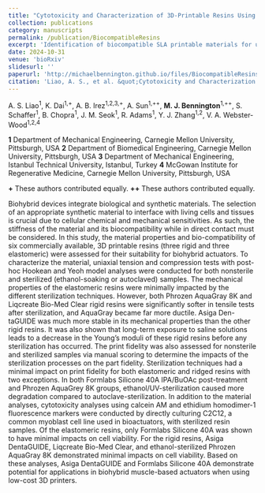```yaml
---
title: "Cytotoxicity and Characterization of 3D-Printable Resins Using a Low-Cost Printer for Muscle-based Biohybrid Devices (<i>submitted</i>)"
collection: publications
category: manuscripts
permalink: /publication/BiocompatibleResins
excerpt: 'Identification of biocompatible SLA printable materials for use in bio-hybrid robotics. Material properties of many commercially available SLA printable resins are affected by sterilization and physiologically relevant conditions.'
date: 2024-10-31
venue: 'bioRxiv'
slidesurl: ''
paperurl: 'http://michaelbennington.github.io/files/BiocompatibleResins.pdf'
citation: 'Liao, A. S., et al. &quot;Cytotoxicity and Characterization of 3D-Printable Resins Using a Low-Cost Printer for Muscle-based Biohybrid Devices.&quot; <i>Submitted</i>. '
---
```


A. S. Liao<SUP>1</SUP>, K. Dai<SUP>1,+</SUP>, A. B. Irez<SUP>1,2,3,+</SUP>, A. Sun<SUP>1,++</SUP>, <b>M. J. Bennington</b><SUP>1,++</SUP>, S. Schaffer<SUP>1</SUP>, B. Chopra<SUP>1</SUP>, J. M. Seok<SUP>1</SUP>, R. Adams<SUP>1</SUP>, Y. J. Zhang<SUP>1,2</SUP>, V. A. Webster-Wood<SUP>1,2,4</SUP>

<b>1</b> Department of Mechanical Engineering, Carnegie Mellon University, Pittsburgh, USA
<b>2</b> Department of Biomedical Engineering, Carnegie Mellon University, Pittsburgh, USA
<b>3</b> Department of Mechanical Engineering, Istanbul Technical University, Istanbul, Turkey
<b>4</b> McGowan Institute for Regenerative Medicine, Carnegie Mellon University, Pittsburgh, USA

<b>+</b> These authors contributed equally.
<b>++</b> These authors contributed equally.

Biohybrid devices integrate biological and synthetic materials. The selection of an appropriate synthetic material to interface with living cells and tissues is crucial due to cellular chemical and mechanical sensitivities. As such, the stiffness of the material and its biocompatibility while in direct contact must be considered. In this study, the material properties and bio-compatibility of six commercially available, 3D printable resins (three rigid and three elastomeric) were assessed for their suitability for biohybrid actuators. To characterize the material, uniaxial tension and compression tests with post-hoc Hookean and Yeoh model analyses were conducted for both nonsterile and sterilized (ethanol-soaking or autoclaved) samples. The mechanical properties of the elastomeric resins were minimally impacted by the different sterilization techniques. However, both Phrozen AquaGray 8K and Liqcreate Bio-Med Clear rigid resins were significantly softer in tensile tests after sterilization, and AquaGray became far more ductile. Asiga Den-
taGUIDE was much more stable in its mechanical properties than the other rigid resins. It was also shown that long-term exposure to saline solutions leads to a decrease in the Young’s moduli of these rigid resins before any sterilization has occurred. The print fidelity was also assessed for nonsterile and sterilized samples via manual scoring to determine the impacts of the sterilization processes on the part fidelity. Sterilization techniques had a minimal impact on print fidelity for both elastomeric and ridged resins with
two exceptions. In both Formlabs Silicone 40A IPA/BuOAc post-treatment and Phrozen AquaGrey 8K groups, ethanol/UV-sterilization caused more degradation compared to autoclave-sterilization. In addition to the material analyses, cytotoxicity analyses using calcein AM and ethidium homodimer-1 fluorescence markers were conducted by directly culturing C2C12, a common myoblast cell line used in bioactuators, with sterilized resin samples. Of the elastomeric resins, only Formlabs Silicone 40A was shown to have minimal impacts on cell viability. For the rigid resins, Asiga DentaGUIDE, Liqcreate Bio-Med Clear, and ethanol-sterilized Phrozen AquaGray 8K demonstrated minimal impacts on cell viability. Based on these analyses, Asiga DentaGUIDE and Formlabs Silicone 40A demonstrate potential for applications in biohybrid muscle-based actuators when using low-cost 3D printers.